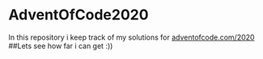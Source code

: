 # AdventOfCode2020
 In this repository i keep track of my solutions for [adventofcode.com/2020](adventofcode.com/2020)<br/>
 ##Lets see how far i can get :))
